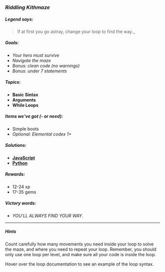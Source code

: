 ### _Riddling Kithmaze_

##### _Legend says:_
> If at first you go astray, change your loop to find the way._

##### _Goals:_
+ _Your hero must survive_
+ _Navigate the maze_
+ _Bonus: clean code (no warnings)_
+ _Bonus: under 7 statements_

##### _Topics:_
+ **Basic Sintax**
+ **Arguments**
+ **While Loops**

##### _Items we've got (- or need):_
+ Simple boots
+ _Optional: Elemental codex 1+_

##### _Solutions:_
+ **[JavaScript](riddlingKithmaze.js)**
+ **[Python](riddling_kithmaze.py)**

##### _Rewards:_
+ 12-24 xp
+ 17-35 gems

##### _Victory words:_
+ _YOU'LL ALWAYS FIND YOUR WAY._

___

##### _Hints_

Count carefully how many movements you need inside your loop to solve the maze, and where you need to repeat your loop. Remember, you should only use one loop per level, and make sure all your code is inside the loop.

Hover over the loop documentation to see an example of the loop syntax.
